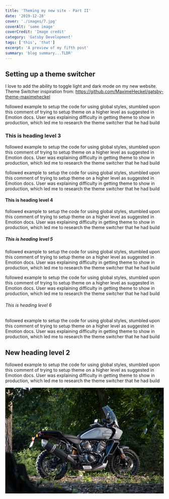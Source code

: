 ```yaml
---
title: 'Theming my new site - Part II'
date: '2019-12-28'
cover: './images/7.jpg'
coverAlt: 'some image'
coverCredit: 'Image credit'
category: 'Gatsby Development'
tags: ['this', 'that']
excerpt: 'A preview of my fifth post'
summary: 'blog summary...TLDR'
---
```


## Setting up a theme switcher

I love to add the ability to toggle light and dark mode on my new website. Theme Switcher inspiration from: https://github.com/MaximeHeckel/gatsby-theme-maximeheckel

followed example to setup the code for using global styles, stumbled upon this comment of trying to setup theme on a higher level as suggested in Emotion docs. User was explaining difficulty in getting theme to show in production, which led me to research the theme switcher that he had build

### This is heading level 3

followed example to setup the code for using global styles, stumbled upon this comment of trying to setup theme on a higher level as suggested in Emotion docs. User was explaining difficulty in getting theme to show in production, which led me to research the theme switcher that he had build

followed example to setup the code for using global styles, stumbled upon this comment of trying to setup theme on a higher level as suggested in Emotion docs. User was explaining difficulty in getting theme to show in production, which led me to research the theme switcher that he had build

#### This is heading level 4

followed example to setup the code for using global styles, stumbled upon this comment of trying to setup theme on a higher level as suggested in Emotion docs. User was explaining difficulty in getting theme to show in production, which led me to research the theme switcher that he had build

##### This is heading level 5

followed example to setup the code for using global styles, stumbled upon this comment of trying to setup theme on a higher level as suggested in Emotion docs. User was explaining difficulty in getting theme to show in production, which led me to research the theme switcher that he had build

followed example to setup the code for using global styles, stumbled upon this comment of trying to setup theme on a higher level as suggested in Emotion docs. User was explaining difficulty in getting theme to show in production, which led me to research the theme switcher that he had build

###### This is heading level 6

followed example to setup the code for using global styles, stumbled upon this comment of trying to setup theme on a higher level as suggested in Emotion docs. User was explaining difficulty in getting theme to show in production, which led me to research the theme switcher that he had build

## New heading level 2

followed example to setup the code for using global styles, stumbled upon this comment of trying to setup theme on a higher level as suggested in Emotion docs. User was explaining difficulty in getting theme to show in production, which led me to research the theme switcher that he had build

![Hopper The Rabbit2](../../../static/images/blog/cover/7.jpg)
